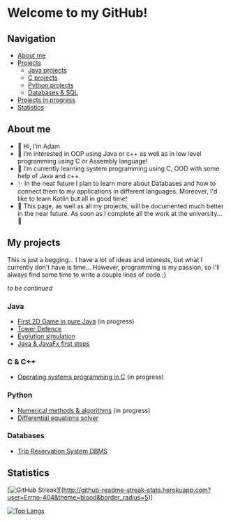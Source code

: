 # Welcome to my GitHub!

## Navigation

- [About me](#about-me)
- [Projects](#my-projects)
  - [Java projects](#java)
  - [C projects](#c--c)
  - [Python projects](#python)
  - [Databases & SQL](#databases)
- [Projects in progress](#projects-in-progress)
- [Statistics](#statistics)

## About me

- 👋 Hi, I’m Adam
- 👀 I’m interested in OOP using Java or c++ as well as in low level programming using C or Assembly language!
- 🌱 I’m currently learning system programming using C, OOD with some help of Java and c++.
- ✨ In the near future I plan to learn more about Databases and how to connect them to my applications in different
  languages. Moreover, I'd like to learn Kotlin but all in good time!
- :speech_balloon: This page, as well as all my projects, will be documented much better in the near future. As soon as I complete all the work at the university... :thinking:

## My projects

This is just a begging... I have a lot of ideas and interests, but what I currently don't have is time... However,
programming is my passion, so I'll always find some time to write a couple lines of code ;)

*to be continued*
### Java
- [First 2D Game in pure Java](https://github.com/Errno-404/Java2DGame) (in progress)
- [Tower Defence](https://github.com/Errno-404/tower-defence)
- [Evolution simulation](https://github.com/Errno-404/evolution-simulation)
- [Java & JavaFx first steps](https://github.com/Errno-404/first-javafx-project)
### C & C++
- [Operating systems programming in C](https://github.com/Errno-404/operating-systems) (in progress)
### Python
- [Numerical methods & algorithms](https://github.com/Errno-404/mownit) (in progress)
- [Differential equations solver](https://github.com/Errno-404/differential-equations-solver)
### Databases
- [Trip Reservation System DBMS](https://github.com/Errno-404/oracle_dbms)


## Statistics

[![GitHub Streak](http://github-readme-streak-stats.herokuapp.com?user=Errno-404&theme=blood&border_radius=5)][(http://github-readme-streak-stats.herokuapp.com?user=Errno-404&theme=blood&border_radius=5)]

[![Top Langs](https://github-readme-stats.vercel.app/api/top-langs/?username=Errno-404)](#statistics)
